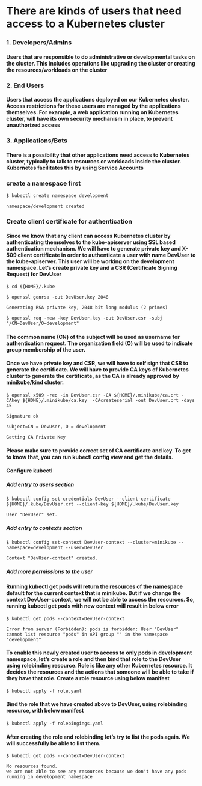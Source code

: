# There are kinds of users that need access to a Kubernetes cluster
### 1. Developers/Admins
####   Users that are responsible to do administrative or developmental tasks on the cluster. This includes operations like upgrading the cluster or creating the resources/workloads on the cluster

### 2. End Users
####   Users that access the applications deployed on our Kubernetes cluster. Access restrictions for these users are managed by the applications themselves. For example, a web application running on Kubernetes cluster, will have its own security mechanism in place, to prevent unauthorized access

### 3. Applications/Bots
####   There is a possibility that other applications need access to Kubernetes cluster, typically to talk to resources or workloads inside the cluster. Kubernetes facilitates this by using Service Accounts

### create a namespace first
````
$ kubectl create namespace development

namespace/development created
````
### Create client certificate for authentication
#### Since we know that any client can access Kubernetes cluster by authenticating themselves to the kube-apiserver using SSL based authentication mechanism. We will have to generate private key and X-509 client certificate in order to authenticate a user with name DevUser to the kube-apiserver. This user will be working on the development namespace. Let’s create private key and a CSR (Certificate Signing Request) for DevUser

````
$ cd ${HOME}/.kube

$ openssl genrsa -out DevUser.key 2048

Generating RSA private key, 2048 bit long modulus (2 primes)

$ openssl req -new -key DevUser.key -out DevUser.csr -subj "/CN=DevUser/O=development"
````
#### The common name (CN) of the subject will be used as username for authentication request. The organization field (O) will be used to indicate group membership of the user.

#### Once we have private key and CSR, we will have to self sign that CSR to generate the certificate. We will have to provide CA keys of Kubernetes cluster to generate the certificate, as the CA is already approved by minikube/kind cluster.

````
$ openssl x509 -req -in DevUser.csr -CA ${HOME}/.minikube/ca.crt -CAkey ${HOME}/.minikube/ca.key  -CAcreateserial -out DevUser.crt -days 45

Signature ok

subject=CN = DevUser, O = development

Getting CA Private Key
````

#### Please make sure to provide correct set of CA certificate and key. To get to know that, you can run kubectl config view and get the details.

#### Configure kubectl
##### Add entry to users section
````
$ kubectl config set-credentials DevUser --client-certificate ${HOME}/.kube/DevUser.crt --client-key ${HOME}/.kube/DevUser.key

User "DevUser" set.
````

##### Add entry to contexts section
````
$ kubectl config set-context DevUser-context --cluster=minikube --namespace=development --user=DevUser

Context "DevUser-context" created.
````

##### Add more permissions to the user
#### Running kubectl get pods will return the resources of the namespace default for the current context that is minikube. But if we change the context DevUser-context, we will not be able to access the resources. So, running kubectl get pods with new context will result in below error

````
$ kubectl get pods --context=DevUser-context

Error from server (Forbidden): pods is forbidden: User "DevUser" cannot list resource "pods" in API group "" in the namespace "development"
````

#### To enable this newly created user to access to only pods in development namespace, let’s create a role and then bind that role to the DevUser using rolebinding resource. Role is like any other Kubernetes resource. It decides the resources and the actions that someone will be able to take if they have that role. Create a role resource using below manifest

````
$ kubectl apply -f role.yaml
````

#### Bind the role that we have created above to DevUser, using rolebinding resource, with below manifest
````
$ kubectl apply -f rolebingings.yaml
````

#### After creating the role and rolebinding let’s try to list the pods again. We will successfully be able to list them.
````
$ kubectl get pods --context=DevUser-context

No resources found.
we are not able to see any resources because we don't have any pods running in development namespace
````
